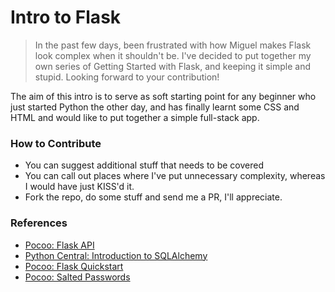 # Intro to Flask

> In the past few days, been frustrated with how Miguel makes Flask look complex when it shouldn't be. I've decided to put together my own series of Getting Started with Flask, and keeping it simple and stupid. Looking forward to your contribution!

The aim of this intro is to serve as soft starting point for any beginner who just started Python the other day, and has finally learnt some CSS and HTML and would like to put together a simple full-stack app.

### How to Contribute
- You can suggest additional stuff that needs to be covered
- You can call out places where I've put unnecessary complexity, whereas I would have just KISS'd it.
- Fork the repo, do some stuff and send me a PR, I'll appreciate.


### References

- [Pocoo: Flask API](http://flask.pocoo.org/docs/0.10/api/)
- [Python Central: Introduction to SQLAlchemy](http://pythoncentral.io/introductory-tutorial-python-sqlalchemy/)
- [Pocoo: Flask Quickstart](http://flask.pocoo.org/docs/0.10/quickstart/)
- [Pocoo: Salted Passwords](http://flask.pocoo.org/snippets/54/)